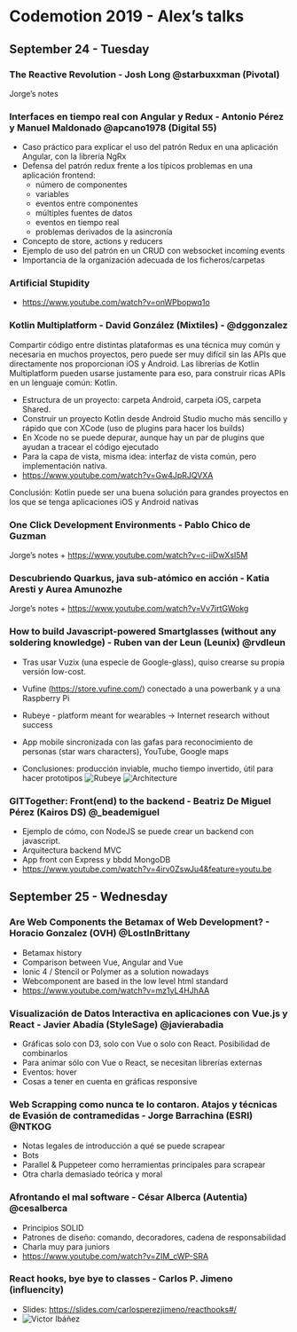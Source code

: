 # Codemotion 2019 - Alex’s talks

## September 24 - Tuesday

### The Reactive Revolution - Josh Long @starbuxxman (Pivotal)

Jorge’s notes

### Interfaces en tiempo real con Angular y Redux - Antonio Pérez y Manuel Maldonado @apcano1978 (Digital 55)

- Caso práctico para explicar el uso del patrón Redux en una aplicación Angular, con la librería NgRx
- Defensa del patrón redux frente a los típicos problemas en una aplicación frontend:
  - número de componentes
  - variables
  - eventos entre componentes
  - múltiples fuentes de datos
  - eventos en tiempo real
  - problemas derivados de la asincronía
- Concepto de store, actions y reducers
- Ejemplo de uso del patrón en un CRUD con websocket incoming events
- Importancia de la organización adecuada de los ficheros/carpetas

### Artificial Stupidity

- https://www.youtube.com/watch?v=onWPbopwq1o

### Kotlin Multiplatform - David González (Mixtiles) - @dggonzalez

Compartir código entre distintas plataformas es una técnica muy común y necesaria en muchos proyectos, pero puede ser muy difícil sin las APIs que directamente nos proporcionan iOS y Android. Las librerías de Kotlin Multiplatform pueden usarse justamente para eso, para construir ricas APIs en un lenguaje común: Kotlin.

- Estructura de un proyecto: carpeta Android, carpeta iOS, carpeta Shared.
- Construir un proyecto Kotlin desde Android Studio mucho más sencillo y rápido que con XCode (uso de plugins para hacer los builds)
- En Xcode no se puede depurar, aunque hay un par de plugins que ayudan a tracear el código ejecutado
- Para la capa de vista, misma idea: interfaz de vista común, pero implementación nativa.
- https://www.youtube.com/watch?v=Gw4JpRJQVXA

Conclusión: Kotlin puede ser una buena solución para grandes proyectos en los que se tenga aplicaciones iOS y Android nativas

### One Click Development Environments - Pablo Chico de Guzman

Jorge’s notes + https://www.youtube.com/watch?v=c-iiDwXsI5M

### Descubriendo Quarkus, java sub-atómico en acción - Katia Aresti y Aurea Amunozhe

Jorge’s notes + https://www.youtube.com/watch?v=Vv7irtGWokg

### How to build Javascript-powered Smartglasses (without any soldering knowledge) - Ruben van der Leun (Leunix) @rvdleun

- Tras usar Vuzix (una especie de Google-glass), quiso crearse su propia versión low-cost.
- Vufine (https://store.vufine.com/) conectado a una powerbank y a una Raspberry Pi
- Rubeye - platform meant for wearables -> Internet research without success
- App mobile sincronizada con las gafas para reconocimiento de personas (star wars characters), YouTube, Google maps

- Conclusiones: producción inviable, mucho tiempo invertido, útil para hacer prototipos
  ![Rubeye](../images/Javascript_smartglasses_rubeye.jpg)
  ![Architecture](../images/Javascript_smartglasses_architecture.jpg)

### GITTogether: Front(end) to the backend - Beatriz De Miguel Pérez (Kairos DS) @\_beademiguel

- Ejemplo de cómo, con NodeJS se puede crear un backend con javascript.
- Arquitectura backend MVC
- App front con Express y bbdd MongoDB
- https://www.youtube.com/watch?v=4irv0ZswJu4&feature=youtu.be

## September 25 - Wednesday

### Are Web Components the Betamax of Web Development? - Horacio Gonzalez (OVH) @LostInBrittany

- Betamax history
- Comparison between Vue, Angular and Vue
- Ionic 4 / Stencil or Polymer as a solution nowadays
- Webcomponent are based in the low level html standard
- https://www.youtube.com/watch?v=mz1yL4HJhAA

### Visualización de Datos Interactiva en aplicaciones con Vue.js y React - Javier Abadía (StyleSage) @javierabadia

- Gráficas solo con D3, solo con Vue o solo con React. Posibilidad de combinarlos
- Para animar sólo con Vue o React, se necesitan librerías externas
- Eventos: hover
- Cosas a tener en cuenta en gráficas responsive

### Web Scrapping como nunca te lo contaron. Atajos y técnicas de Evasión de contramedidas - Jorge Barrachina (ESRI) @NTKOG

- Notas legales de introducción a qué se puede scrapear
- Bots
- Parallel & Puppeteer como herramientas principales para scrapear
- Otra charla demasiado teórica y moral

### Afrontando el mal software - César Alberca (Autentia) @cesalberca

- Principios SOLID
- Patrones de diseño: comando, decoradores, cadena de responsabilidad
- Charla muy para juniors
- https://www.youtube.com/watch?v=ZIM_cWP-SRA

### React hooks, bye bye to classes - Carlos P. Jimeno (influencity)

- Slides: https://slides.com/carlosperezjimeno/reacthooks#/
- ![Victor Ibáñez](../images/React_hooks_bye_bye_classes.jpg)
